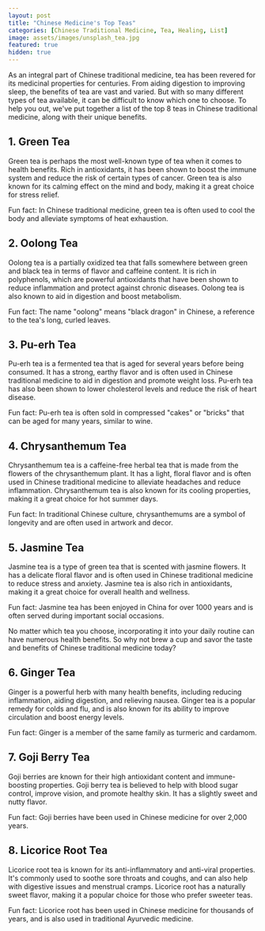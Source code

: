 ```yaml
---
layout: post
title: "Chinese Medicine's Top Teas"
categories: [Chinese Traditional Medicine, Tea, Healing, List]
image: assets/images/unsplash_tea.jpg
featured: true
hidden: true
---
```


As an integral part of Chinese traditional medicine, tea has been revered for its medicinal properties for centuries. From aiding digestion to improving sleep, the benefits of tea are vast and varied. But with so many different types of tea available, it can be difficult to know which one to choose. To help you out, we've put together a list of the top 8 teas in Chinese traditional medicine, along with their unique benefits.

## 1. Green Tea

Green tea is perhaps the most well-known type of tea when it comes to health benefits. Rich in antioxidants, it has been shown to boost the immune system and reduce the risk of certain types of cancer. Green tea is also known for its calming effect on the mind and body, making it a great choice for stress relief.

Fun fact: In Chinese traditional medicine, green tea is often used to cool the body and alleviate symptoms of heat exhaustion.

## 2. Oolong Tea

Oolong tea is a partially oxidized tea that falls somewhere between green and black tea in terms of flavor and caffeine content. It is rich in polyphenols, which are powerful antioxidants that have been shown to reduce inflammation and protect against chronic diseases. Oolong tea is also known to aid in digestion and boost metabolism.

Fun fact: The name "oolong" means "black dragon" in Chinese, a reference to the tea's long, curled leaves.

## 3. Pu-erh Tea

Pu-erh tea is a fermented tea that is aged for several years before being consumed. It has a strong, earthy flavor and is often used in Chinese traditional medicine to aid in digestion and promote weight loss. Pu-erh tea has also been shown to lower cholesterol levels and reduce the risk of heart disease.

Fun fact: Pu-erh tea is often sold in compressed "cakes" or "bricks" that can be aged for many years, similar to wine.

## 4. Chrysanthemum Tea

Chrysanthemum tea is a caffeine-free herbal tea that is made from the flowers of the chrysanthemum plant. It has a light, floral flavor and is often used in Chinese traditional medicine to alleviate headaches and reduce inflammation. Chrysanthemum tea is also known for its cooling properties, making it a great choice for hot summer days.

<!-- ![Chrysanthemum Tea](https://images.pexels.com/photos/145508/pexels-photo-145508.jpeg?auto=compress&cs=tinysrgb&dpr=2&h=750&w=1260) -->


Fun fact: In traditional Chinese culture, chrysanthemums are a symbol of longevity and are often used in artwork and decor.

## 5. Jasmine Tea

Jasmine tea is a type of green tea that is scented with jasmine flowers. It has a delicate floral flavor and is often used in Chinese traditional medicine to reduce stress and anxiety. Jasmine tea is also rich in antioxidants, making it a great choice for overall health and wellness.

<!-- ![Jasmine Tea](https://images.pexels.com/photos/905096/pexels-photo-905096.jpeg?auto=compress&cs=tinysrgb&dpr=2&h=750&w=1260) -->

Fun fact: Jasmine tea has been enjoyed in China for over 1000 years and is often served during important social occasions.

No matter which tea you choose, incorporating it into your daily routine can have numerous health benefits. So why not brew a cup and savor the taste and benefits of Chinese traditional medicine today?

## 6. Ginger Tea

<!-- ![Ginger Tea](https://images.pexels.com/photos/213796/pexels-photo-213796.jpeg?auto=compress&cs=tinysrgb&dpr=2&h=750&w=1260) -->

Ginger is a powerful herb with many health benefits, including reducing inflammation, aiding digestion, and relieving nausea. Ginger tea is a popular remedy for colds and flu, and is also known for its ability to improve circulation and boost energy levels.

Fun fact: Ginger is a member of the same family as turmeric and cardamom.


## 7. Goji Berry Tea

<!-- ![Goji Berry Tea](https://images.pexels.com/photos/352110/pexels-photo-352110.jpeg?auto=compress&cs=tinysrgb&dpr=2&h=750&w=1260) -->

Goji berries are known for their high antioxidant content and immune-boosting properties. Goji berry tea is believed to help with blood sugar control, improve vision, and promote healthy skin. It has a slightly sweet and nutty flavor.

Fun fact: Goji berries have been used in Chinese medicine for over 2,000 years.

## 8. Licorice Root Tea

<!-- ![Licorice Root Tea](https://images.pexels.com/photos/2110367/pexels-photo-2110367.jpeg?auto=compress&cs=tinysrgb&dpr=2&h=750&w=1260) -->

Licorice root tea is known for its anti-inflammatory and anti-viral properties. It's commonly used to soothe sore throats and coughs, and can also help with digestive issues and menstrual cramps. Licorice root has a naturally sweet flavor, making it a popular choice for those who prefer sweeter teas.

Fun fact: Licorice root has been used in Chinese medicine for thousands of years, and is also used in traditional Ayurvedic medicine.
